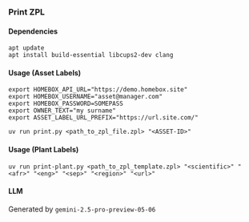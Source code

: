 ### Print ZPL

#### Dependencies

```shell
apt update
apt install build-essential libcups2-dev clang
```

#### Usage (Asset Labels)

```shell
export HOMEBOX_API_URL="https://demo.homebox.site"
export HOMEBOX_USERNAME="asset@manager.com"
export HOMEBOX_PASSWORD=SOMEPASS
export OWNER_TEXT="my surname"
export ASSET_LABEL_URL_PREFIX="https://url.site.com/"

uv run print.py <path_to_zpl_file.zpl> "<ASSET-ID>"
```

#### Usage (Plant Labels)
```shell
uv run print-plant.py <path_to_zpl_template.zpl> "<scientific>" "<afr>" "<eng>" "<sep>" "<region>" "<url>"
```

#### LLM

Generated by `gemini-2.5-pro-preview-05-06`
